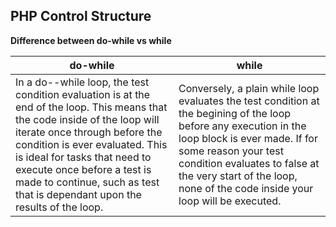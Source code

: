 ## PHP Control Structure ##

**Difference between do-while vs while**

|   do-while                            |       while                                           |
|---------------------------------------|-------------------------------------------------------|
|In a do--while loop, the test condition evaluation is at the end of the loop.  This means that the code inside of the loop will iterate once through before the condition is ever evaluated.  This is ideal for tasks that need to execute once before a test is made to continue, such as test that is dependant upon the results of the loop. | Conversely, a plain while loop evaluates the test condition at the begining of the loop before any execution in the loop block is ever made. If for some reason your test condition evaluates to false at the very start of the loop, none of the code inside your loop will be executed.